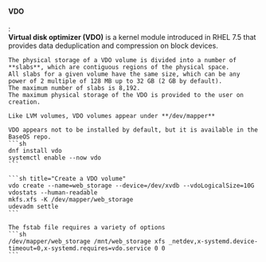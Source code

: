 #### VDO
:   
    **Virtual disk optimizer (VDO)** is a kernel module introduced in RHEL 7.5 that provides data deduplication and compression on block devices.

    The physical storage of a VDO volume is divided into a number of **slabs**, which are contiguous regions of the physical space. 
    All slabs for a given volume have the same size, which can be any power of 2 multiple of 128 MB up to 32 GB (2 GB by default).
    The maximum number of slabs is 8,192.
    The maximum physical storage of the VDO is provided to the user on creation.

    Like LVM volumes, VDO volumes appear under **/dev/mapper**

    VDO appears not to be installed by default, but it is available in the BaseOS repo.
    ```sh
    dnf install vdo
    systemctl enable --now vdo
    ```

    ```sh title="Create a VDO volume"
    vdo create --name=web_storage --device=/dev/xvdb --vdoLogicalSize=10G
    vdostats --human-readable
    mkfs.xfs -K /dev/mapper/web_storage
    udevadm settle
    ```

    The fstab file requires a variety of options
    ```sh
    /dev/mapper/web_storage /mnt/web_storage xfs _netdev,x-systemd.device-timeout=0,x-systemd.requires=vdo.service 0 0
    ```